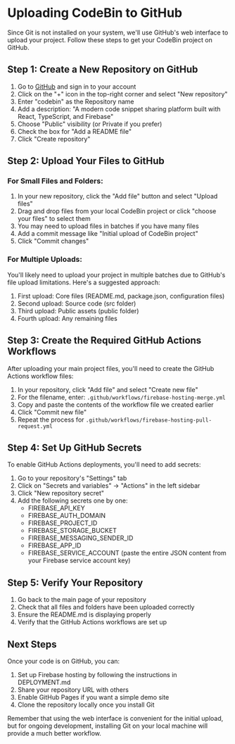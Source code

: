 # Uploading CodeBin to GitHub

Since Git is not installed on your system, we'll use GitHub's web interface to upload your project. Follow these steps to get your CodeBin project on GitHub.

## Step 1: Create a New Repository on GitHub

1. Go to [GitHub](https://github.com) and sign in to your account
2. Click on the "+" icon in the top-right corner and select "New repository"
3. Enter "codebin" as the Repository name
4. Add a description: "A modern code snippet sharing platform built with React, TypeScript, and Firebase"
5. Choose "Public" visibility (or Private if you prefer)
6. Check the box for "Add a README file"
7. Click "Create repository"

## Step 2: Upload Your Files to GitHub

### For Small Files and Folders:

1. In your new repository, click the "Add file" button and select "Upload files"
2. Drag and drop files from your local CodeBin project or click "choose your files" to select them
3. You may need to upload files in batches if you have many files
4. Add a commit message like "Initial upload of CodeBin project"
5. Click "Commit changes"

### For Multiple Uploads:

You'll likely need to upload your project in multiple batches due to GitHub's file upload limitations. Here's a suggested approach:

1. First upload: Core files (README.md, package.json, configuration files)
2. Second upload: Source code (src folder)
3. Third upload: Public assets (public folder)
4. Fourth upload: Any remaining files

## Step 3: Create the Required GitHub Actions Workflows

After uploading your main project files, you'll need to create the GitHub Actions workflow files:

1. In your repository, click "Add file" and select "Create new file"
2. For the filename, enter: `.github/workflows/firebase-hosting-merge.yml`
3. Copy and paste the contents of the workflow file we created earlier
4. Click "Commit new file"
5. Repeat the process for `.github/workflows/firebase-hosting-pull-request.yml`

## Step 4: Set Up GitHub Secrets

To enable GitHub Actions deployments, you'll need to add secrets:

1. Go to your repository's "Settings" tab
2. Click on "Secrets and variables" → "Actions" in the left sidebar
3. Click "New repository secret"
4. Add the following secrets one by one:
   - FIREBASE_API_KEY
   - FIREBASE_AUTH_DOMAIN
   - FIREBASE_PROJECT_ID
   - FIREBASE_STORAGE_BUCKET
   - FIREBASE_MESSAGING_SENDER_ID
   - FIREBASE_APP_ID
   - FIREBASE_SERVICE_ACCOUNT (paste the entire JSON content from your Firebase service account key)

## Step 5: Verify Your Repository

1. Go back to the main page of your repository
2. Check that all files and folders have been uploaded correctly
3. Ensure the README.md is displaying properly
4. Verify that the GitHub Actions workflows are set up

## Next Steps

Once your code is on GitHub, you can:

1. Set up Firebase hosting by following the instructions in DEPLOYMENT.md
2. Share your repository URL with others
3. Enable GitHub Pages if you want a simple demo site
4. Clone the repository locally once you install Git

Remember that using the web interface is convenient for the initial upload, but for ongoing development, installing Git on your local machine will provide a much better workflow. 